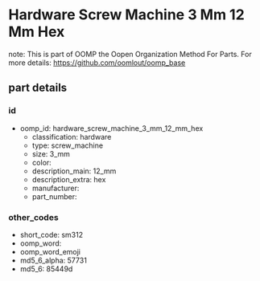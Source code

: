 # Hardware Screw Machine 3 Mm 12 Mm Hex  

note: This is part of OOMP the Oopen Organization Method For Parts. For more details: https://github.com/oomlout/oomp_base

##  part details





### id
* oomp_id: hardware_screw_machine_3_mm_12_mm_hex
  * classification: hardware
  * type: screw_machine
  * size: 3_mm
  * color: 
  * description_main: 12_mm
  * description_extra: hex
  * manufacturer: 
  * part_number: 

### other_codes
* short_code: sm312
* oomp_word: 
* oomp_word_emoji 
* md5_6_alpha: 57731
* md5_6: 85449d